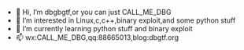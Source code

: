 - 👋 Hi, I’m dbgbgtf,or you can just CALL_ME_DBG
- 👀 I’m interested in Linux,c,c++,binary exploit,and some python stuff
- 🌱 I’m currently learning python stuff and binary exploit
- 📫 wx:CALL_ME_DBG,qq:88665013,blog:dbgtf.org
  
